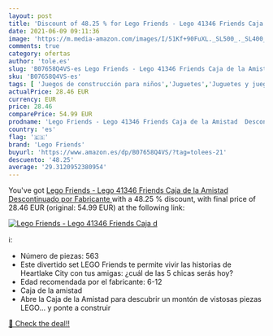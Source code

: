 ```yaml
---
layout: post
title: 'Discount of 48.25 % for Lego Friends - Lego 41346 Friends Caja d'
date: 2021-06-09 09:11:36
image: 'https://m.media-amazon.com/images/I/51Kf+90FuXL._SL500_._SL400_.jpg'
comments: true
category: ofertas
author: 'tole.es'
slug: 'B07658Q4VS-es Lego Friends - Lego 41346 Friends Caja de la Amistad...'
sku: 'B07658Q4VS-es'
tags: [ 'Juegos de construcción para niños','Juguetes','Juguetes y juegos','lego','lego friends', ]
actualPrice: 28.46 EUR
currency: EUR
price: 28.46
comparePrice: 54.99 EUR
prodname: 'Lego Friends - Lego 41346 Friends Caja de la Amistad  Descontinuado por Fabricante '
country: 'es'
flag: '🇪🇸'
brand: 'Lego Friends'
buyurl: 'https://www.amazon.es/dp/B07658Q4VS/?tag=tolees-21'
descuento: '48.25'
average: '29.3120952380954'
---
```


You've got [Lego Friends - Lego 41346 Friends Caja de la Amistad  Descontinuado por Fabricante ](https://www.amazon.es/dp/B07658Q4VS/?tag=tolees-21) with a  48.25 % discount, with final price of 28.46 EUR (original: 54.99 EUR) at the following link:

[![Lego Friends - Lego 41346 Friends Caja d](https://m.media-amazon.com/images/I/51Kf+90FuXL._SL500_._SL400_.jpg)](https://www.amazon.es/dp/B07658Q4VS/?tag=tolees-21)

ℹ️:

- Número de piezas: 563
- Este divertido set LEGO Friends te permite vivir las historias de Heartlake City con tus amigas: ¿cuál de las 5 chicas serás hoy?
- Edad recomendada por el fabricante: 6-12
- Caja de la amistad
- Abre la Caja de la Amistad para descubrir un montón de vistosas piezas LEGO… y ponte a construir

[🛒 Check the deal!!](https://www.amazon.es/dp/B07658Q4VS/?tag=tolees-21)
